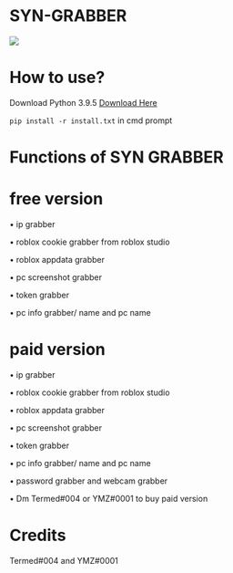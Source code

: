 # SYN-GRABBER

<img src="https://media.discordapp.net/attachments/1014901532497551371/1029069967548743820/IMG_7070.gif">

# How to use? 

Download Python 3.9.5
<a href="https://www.python.org/downloads/release/python-395/">Download Here</a> 

```pip install -r install.txt``` in cmd prompt

# Functions of SYN GRABBER

# free version

• ip grabber

• roblox cookie grabber from roblox studio

• roblox appdata grabber 

• pc screenshot grabber

• token grabber

• pc info grabber/ name and pc name

# paid version

• ip grabber

• roblox cookie grabber from roblox studio

• roblox appdata grabber 

• pc screenshot grabber

• token grabber

• pc info grabber/ name and pc name

• password grabber and webcam grabber

• Dm Termed#004 or YMZ#0001 to buy paid version

# Credits

Termed#004 and YMZ#0001
